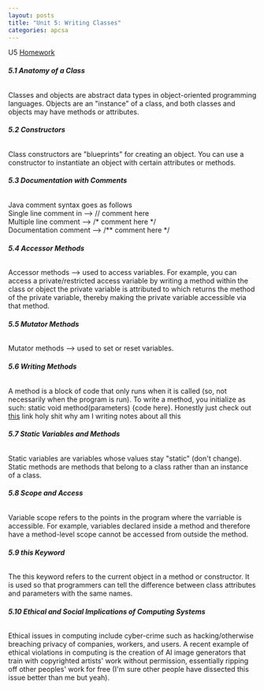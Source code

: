 ```yaml
---
layout: posts
title: "Unit 5: Writing Classes"
categories: apcsa
---
```

U5 <a href="https://github.com/wangzi190/projectc190/blob/master/_notebooks/apcsa/2022-11-27-apcsa-unit-5.ipynb" target="_blank"><u>H</u>omework</a><br>
<h6><b>5.1 Anatomy of a Class</b></h6>
Classes and objects are abstract data types in object-oriented programming languages. Objects are an "instance" of a class, and both classes and objects may have methods or attributes.
<h6><b>5.2 Constructors</b></h6>
Class constructors are "blueprints" for creating an object. You can use a constructor to instantiate an object with certain attributes or methods.
<h6><b>5.3 Documentation with Comments</b></h6>
Java comment syntax goes as follows<br>
Single line comment in --> // comment here<br>
Multiple line comment --> /* comment here */<br>
Documentation comment --> /** comment here */
<h6><b>5.4 Accessor Methods</b></h6>
Accessor methods --> used to access variables. For example, you can access a private/restricted access variable by writing a method within the class or object the private variable is attributed to which returns the method of the private variable, thereby making the private variable accessible via that method.
<h6><b>5.5 Mutator Methods</b></h6>
Mutator methods --> used to set or reset variables.
<h6><b>5.6 Writing Methods</b></h6>
A method is a block of code that only runs when it is called (so, not necessarily when the program is run). To write a method, you initialize as such: static void method(parameters) {code here}. Honestly just check out <a href="https://www.w3schools.com/java/java_methods.asp" target="_blank"><u>t</u>his</a> link holy shit why am I writing notes about all this
<h6><b>5.7 Static Variables and Methods</b></h6>
Static variables are variables whose values stay "static" (don't change). Static methods are methods that belong to a class rather than an instance of a class.
<h6><b>5.8 Scope and Access</b></h6>
Variable scope refers to the points in the program where the varriable is accessible. For example, variables declared inside a method and therefore have a method-level scope cannot be accessed from outside the method.
<h6><b>5.9 this Keyword</b></h6>
The this keyword refers to the current object in a method or constructor. It is used so that programmers can tell the difference between class attributes and parameters with the same names.
<h6><b>5.10 Ethical and Social Implications of Computing Systems</b></h6>
Ethical issues in computing include cyber-crime such as hacking/otherwise breaching privacy of companies, workers, and users. A recent example of ethical violations in computing is the creation of AI image generators that train with copyrighted artists' work without permission, essentially ripping off other peoples' work for free (I'm sure other people have dissected this issue better than me but yeah).
<br>